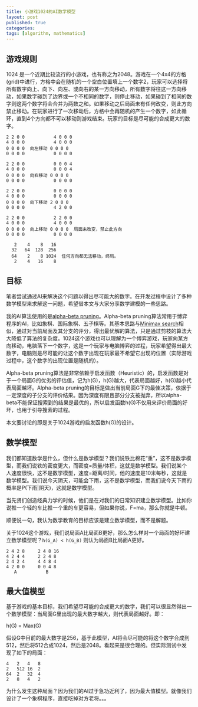 ```yaml
---
title: 小游戏1024的AI数学模型
layout: post
published: true
categories: 
tags: [algorithm, mathematics]
---
```


## 游戏规则

1024 是一个近期比较流行的小游戏，也有称之为2048。游戏在一个4x4的方格(grid)中进行，方格中会在随机的一个空白位置填上一个数字2，玩家可以选择将所有数字向上、向下、向左、或向右的某一方向移动，所有数字将往这一方向移动，如果数字碰到了边界或一个不相同的数字，则停止移动，如果碰到了相同的数字则这两个数字将会合并为两数之和。如果移动之后局面未有任何改变，则此方向禁止移动。在玩家进行了一次移动后，方格中会再随机的产生一个数字，如此循环，直到4个方向都不可以移动则游戏结束。玩家的目标是尽可能的合成更大的数字。

```
2 2 0 0           4 0 0 0
4 0 0 0           4 0 0 0
0 0 0 0  向左移动 0 0 0 0
0 0 0 0           0 0 0 0

2 2 0 0           0 0 0 4
4 0 0 0           0 0 0 4
0 0 0 0  向右移动 0 0 0 0
0 0 0 0           0 0 0 0

2 2 0 0           0 0 0 0
4 0 0 0           0 0 0 0
0 0 0 0  向下移动 2 0 0 0
0 0 0 0           4 2 0 0

2 2 0 0           2 2 0 0
4 0 0 0           4 0 0 0
0 0 0 0  向上移动 0 0 0 0  局面未改变，禁止此方向
0 0 0 0           0 0 0 0

   2    4    8   16
  32   64  128  256
  64    2    8 1024  任何方向都无法移动，终局。
   2    4   16    8
```

## 目标

笔者尝试通过AI来解决这个问题以得出尽可能大的数字。在开发过程中设计了多种数学模型来求解这一问题，希望借本文与大家分享数学建模的一些思路。

我的AI算法使用的是[alpha-beta pruning](http://en.wikipedia.org/wiki/Alpha%E2%80%93beta_pruning)。Alpha-beta pruning算法常用于博弈程序的AI，比如象棋、国际象棋、五子棋等。其基本思路与[Minimax search](http://en.wikipedia.org/wiki/Minimax)相似，通过对当前局面及其分支的评分，得出最优解的算法，只是通过剪枝的算法大大降低了算法的复杂度。1024这个游戏也可以理解为一个博弈游戏，玩家向某方向移动，电脑落下一个数字，这是一个玩家与电脑博弈的过程，玩家希望得出最大数字，电脑则是尽可能的让这个数字出现在玩家最不希望它出现的位置（实际游戏过程中，这个数字的出现位置是随机的）。

Alpha-beta pruning算法是非常依赖于启发函数（Heuristic）的，启发函数是对于一个局面G的优劣的评估值，记为h(G)，h(G)越大，代表局面越好，h(G)越小代表局面越坏。Alpha-beta pruning的目标是做出当前局面G下的最佳决策，依据于一定深度的子分支的评价结果。因为深度有限且部分分支被抛弃，所以alpha-beta不能保证搜索到的结果是最优的，所以启发函数h(G)不仅用来评价局面的好坏，也用于引导搜索的过程。

本文要讨论的即是关于1024游戏的启发函数h(G)的设计。

## 数学模型

我们都知道数学是什么，但什么是数学模型？我们说铁比棉花“重”，这不是数学模型，而我们说铁的密度更大，而密度=质量/体积，这就是数学模型。我们说某个人速度很快，这不是数学模型，速度=距离/时间，他的速度是10米每秒，这就是数学模型。我们说今天阴天，可能会下雨，这不是数学模型，而我们说今天下雨的概率是P(下雨|阴天)，这就是数学模型。

当先贤们创造经典力学的时候，他们是在对我们的日常知识建立数学模型。比如你说推一个轻的车比推一个重的车更容易，但如果你说，F=ma，那么你就是牛顿。

顺便说一句，我认为数学教育的目标应该是建立数学模型，而不是解题。

关于1024这个游戏，我们说局面A比局面B更好，那么怎么样对一个局面的好坏建立数学模型呢？`h(G_A) < h(G_B)` 则认为局面B比局面A更好。

```
2 4 2 8     2 4 8 16
4 2 4 4     2 2 4 8
2 4 2 4     4 4 8 4
4 2 0 0     0 0 4 8
   A           B
```

## 最大值模型

基于游戏的基本目标，我们希望尽可能的合成更大的数字，我们可以很显然得出一个数学模型：当局面G里出现的最大数字越大，则代表局面越好。即： 

h(G) = Max(G)

假设G中目前的最大数字是256，基于此模型，AI将会尽可能的将这个数字合成到512，然后将512合成1024，然后是2048。看起来是很合理的。但实际测试中发现了如下的局面：

```
4   2   4   8
2   512 16  2
64  2   32  4
2   8   4   2
```

为什么发生这种局面？因为我们的AI过于急功近利了，因为最大值模型。就像我们设计了一个象棋程序，直接吃掉对方老将。。。
